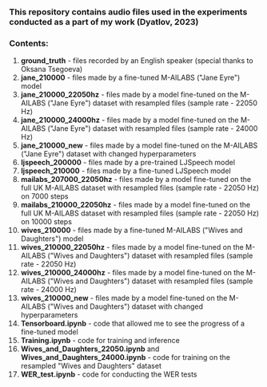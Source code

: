 ### This repository contains audio files used in the experiments conducted as a part of my work (Dyatlov, 2023)

### Contents:
1. **ground_truth** - files recorded by an English speaker (special thanks to Oksana Tsegoeva)
2. **jane_210000** - files made by a fine-tuned M-AILABS ("Jane Eyre") model
3. **jane_210000_22050hz** - files made by a model fine-tuned on the M-AILABS ("Jane Eyre") dataset with resampled files (sample rate - 22050 Hz)
4. **jane_210000_24000hz** - files made by a model fine-tuned on the M-AILABS ("Jane Eyre") dataset with resampled files (sample rate - 24000 Hz)
5. **jane_210000_new** - files made by a model fine-tuned on the M-AILABS ("Jane Eyre") dataset with changed hyperparameters
6. **ljspeech_200000** - files made by a pre-trained LJSpeech model
7. **ljspeech_210000** - files made by a fine-tuned LJSpeech model
8. **mailabs_207000_22050hz** - files made by a model fine-tuned on the full UK M-AILABS dataset with resampled files (sample rate - 22050 Hz) on 7000 steps
9. **mailabs_210000_22050hz** - files made by a model fine-tuned on the full UK M-AILABS dataset with resampled files (sample rate - 22050 Hz) on 10000 steps
10. **wives_210000** - files made by a fine-tuned M-AILABS ("Wives and Daughters") model
11. **wives_210000_22050hz** - files made by a model fine-tuned on the M-AILABS ("Wives and Daughters") dataset with resampled files (sample rate - 22050 Hz)
12. **wives_210000_24000hz** - files made by a model fine-tuned on the M-AILABS ("Wives and Daughters") dataset with resampled files (sample rate - 24000 Hz)
13. **wives_210000_new** - files made by a model fine-tuned on the M-AILABS ("Wives and Daughters") dataset with changed hyperparameters
14. **Tensorboard.ipynb** - code that allowed me to see the progress of a fine-tuned model
15. **Training.ipynb** - code for training and inference
16. **Wives_and_Daughters_22050.ipynb** and **Wives_and_Daughters_24000.ipynb** - code for training on the resampled "Wives and Daughters" dataset
17. **WER_test.ipynb** - code for conducting the WER tests
